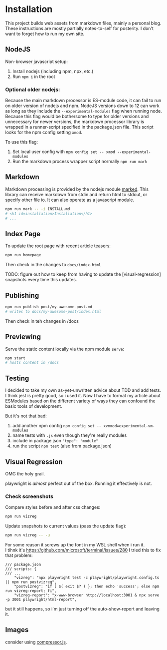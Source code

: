Installation
============

This project builds web assets from markdown files, mainly a personal blog.
These instructions are mostly partially notes-to-self for posterity.  I don't
want to forget how to run my own site.

NodeJS
------
Non-browser javascript setup:
1. Install nodejs (including npm, npx, etc.)
2. Run `npm i` in the root

### Optional older nodejs:
Because the main markdown processor is ES-module code, it can fail to run on
older version of nodejs and npm.  NodeJS versions down to 12 can work as long
as they include the `--experimental-modules` flag when running node.  Because
this flag would be bothersome to type for older versions and unnecessary for
newer versions, the markdown processor library is wrapped in a runner-script
specified in the package.json file.  This script looks for the npm config
setting `xmod`.

To use this flag:
1. Set local user config with `npm config set -- xmod --experimental-modules`
2. Run the markdown process wrapper script normally `npm run mark`

Markdown
--------
Markdown processing is provided by the nodejs module [marked].  This library 
can receive markdown from stdin and return html to stdout, or specify other 
file io.  It can also operate as a javascript module.

```bash
npm run mark -- -i INSTALL.md
# <h1 id=installation>Installation</h1>
# ...
```

Index Page
----------

To update the root page with recent article teasers:

```bash
npm run homepage
```

Then check in the changes to `docs/index.html`

TODO: figure out how to keep from having to update the [visual-regression]
snapshots every time this updates.

Publishing
----------
```bash
npm run publish post/my-awesome-post.md
# writes to docs/my-awesome-post/index.html
```
Then check in teh changes in /docs

Previewing
----------
Serve the static content locally via the npm module `serve`:
```bash
npm start
# hosts content in /docs
```

Testing
-------
I decided to take my own as-yet-unwritten advice about TDD and add tests.  I
think jest is pretty good, so i used it.  Now I have to format my article 
about ESModules based on the different variety of ways they can confound the
basic tools of development.

But it's not that bad:
1. add another npm config `npm config set -- xvmmod=experimental-vm-modules`
2. name tests with `.js` even though they're really modules
3. include in package.json `"type": "module"`
4. run the script `npm test` (also from package.json)

Visual Regression
-----------------
OMG the holy grail.

playwright is _almost_ perfect out of the box.  Running it effectively is not.

### Check screenshots

Compare styles before and after css changes:
```bash
npm run vizreg
```

Update snapshots to current values (pass the update flag):
```bash
npm run vizreg -- -u
```

For some reason it screws up the font in my WSL shell when i run it.  
I tihnk it's https://github.com/microsoft/terminal/issues/280
I tried this to fix that problem:

```
/// package.json
/// scripts: {
/// ...
    "vizreg": "npx playwright test -c playwright/playwright.config.ts || npm run postvizreg",
    "postvizreg": "if [ $( exit $? ) }; then echo 'success'; else npm run vizreg-report; fi",
    "vizreg-report": "x-www-browser http://localhost:3001 & npx serve -p 3001 playwright/html-report",

```

but it still happens, so i'm just turning off the auto-show-report and leaving it.

Images
------
consider using [compressor.js].


[marked]: https://marked.js.org/ "Marked - markdown processor for javascript"
[compressor.js]: https://fengyuanchen.github.io/compressorjs/ "compressor.js - javascript image compressor"
